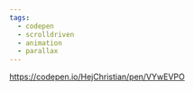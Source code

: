 ```yaml
---
tags:
  - codepen
  - scrolldriven
  - animation
  - parallax
---
```

https://codepen.io/HejChristian/pen/VYwEVPO